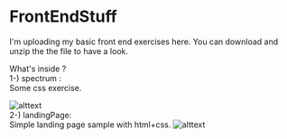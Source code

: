 # FrontEndStuff
I'm uploading my basic front end exercises here.
You can download and unzip the the file to have a look.

What's inside ?
 <br>1-) spectrum : 
    <br>Some css exercise.
   
   ![alttext](https://raw.githubusercontent.com/MutluhanB/FrontEndStuff/master/spectrum/spectrum.JPG?token=Ad5TcsMRdgNsXEOppbF6aPROxYzmTZnsks5cQlU2wA%3D%3D)
 <br>2-) landingPage:
   <br>Simple landing page sample with html+css.
      ![alttext](https://github.com/MutluhanB/FrontEndStuff/blob/master/landingPage/landingPage.JPG?raw=true)
